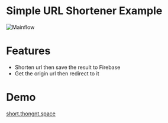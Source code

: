 # Simple URL Shortener Example

![Mainflow](https://github.com/trthong95/url-shortener/workflows/Mainflow/badge.svg)

# Features
* Shorten url then save the result to Firebase
* Get the origin url then redirect to it

# Demo
[short.thongnt.space](https://short.thongnt.space)
